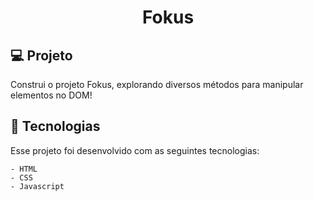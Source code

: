 <h1 align="center"> Fokus </h1>

## 💻 Projeto

Construi o projeto Fokus, explorando diversos métodos para manipular elementos no DOM!

## 🚀 Tecnologias
Esse projeto foi desenvolvido com as seguintes tecnologias:

    - HTML
    - CSS
    - Javascript


